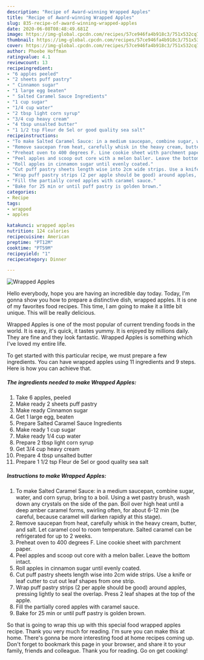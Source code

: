 ```yaml
---
description: "Recipe of Award-winning Wrapped Apples"
title: "Recipe of Award-winning Wrapped Apples"
slug: 835-recipe-of-award-winning-wrapped-apples
date: 2020-06-08T08:48:49.681Z
image: https://img-global.cpcdn.com/recipes/57ce946fa4b918c3/751x532cq70/wrapped-apples-recipe-main-photo.jpg
thumbnail: https://img-global.cpcdn.com/recipes/57ce946fa4b918c3/751x532cq70/wrapped-apples-recipe-main-photo.jpg
cover: https://img-global.cpcdn.com/recipes/57ce946fa4b918c3/751x532cq70/wrapped-apples-recipe-main-photo.jpg
author: Phoebe Hoffman
ratingvalue: 4.1
reviewcount: 13
recipeingredient:
- "6 apples peeled"
- "2 sheets puff pastry"
- " Cinnamon sugar"
- "1 large egg beaten"
- " Salted Caramel Sauce Ingredients"
- "1 cup sugar"
- "1/4 cup water"
- "2 tbsp light corn syrup"
- "3/4 cup heavy cream"
- "4 tbsp unsalted butter"
- "1 1/2 tsp Fleur de Sel or good quality sea salt"
recipeinstructions:
- "To make Salted Caramel Sauce: in a medium saucepan, combine sugar, water, and corn syrup, bring to a boil. Using a wet pastry brush, wash down any crystals on the side of the pan. Boil over high heat until a deep amber caramel forms, swirling often, for about 6-12 min (be careful, because caramel will darken rapidly at this stage)."
- "Remove saucepan from heat, carefully whisk in the heavy cream, butter, and salt. Let caramel cool to room temperature. Salted caramel can be refrigerated for up to 2 weeks."
- "Preheat oven to 400 degrees F. Line cookie sheet with parchment paper."
- "Peel apples and scoop out core with a melon baller. Leave the bottom intact."
- "Roll apples in cinnamon sugar until evenly coated."
- "Cut puff pastry sheets length wise into 2cm wide strips. Use a knife or leaf cutter to cut out leaf shapes from one strip."
- "Wrap puff pastry strips (2 per apple should be good) around apples, pressing lightly to seal the overlap. Press 2 leaf shapes at the top of the apple."
- "Fill the partially cored apples with caramel sauce."
- "Bake for 25 min or until puff pastry is golden brown."
categories:
- Recipe
tags:
- wrapped
- apples

katakunci: wrapped apples 
nutrition: 124 calories
recipecuisine: American
preptime: "PT12M"
cooktime: "PT59M"
recipeyield: "1"
recipecategory: Dinner

---
```



![Wrapped Apples](https://img-global.cpcdn.com/recipes/57ce946fa4b918c3/751x532cq70/wrapped-apples-recipe-main-photo.jpg)

Hello everybody, hope you are having an incredible day today. Today, I'm gonna show you how to prepare a distinctive dish, wrapped apples. It is one of my favorites food recipes. This time, I am going to make it a little bit unique. This will be really delicious.

Wrapped Apples is one of the most popular of current trending foods in the world. It is easy, it's quick, it tastes yummy. It is enjoyed by millions daily. They are fine and they look fantastic. Wrapped Apples is something which I've loved my entire life.




To get started with this particular recipe, we must prepare a few ingredients. You can have wrapped apples using 11 ingredients and 9 steps. Here is how you can achieve that.

<!--inarticleads1-->

##### The ingredients needed to make Wrapped Apples:

1. Take 6 apples, peeled
1. Make ready 2 sheets puff pastry
1. Make ready  Cinnamon sugar
1. Get 1 large egg, beaten
1. Prepare  Salted Caramel Sauce Ingredients
1. Make ready 1 cup sugar
1. Make ready 1/4 cup water
1. Prepare 2 tbsp light corn syrup
1. Get 3/4 cup heavy cream
1. Prepare 4 tbsp unsalted butter
1. Prepare 1 1/2 tsp Fleur de Sel or good quality sea salt




<!--inarticleads2-->

##### Instructions to make Wrapped Apples:

1. To make Salted Caramel Sauce: in a medium saucepan, combine sugar, water, and corn syrup, bring to a boil. Using a wet pastry brush, wash down any crystals on the side of the pan. Boil over high heat until a deep amber caramel forms, swirling often, for about 6-12 min (be careful, because caramel will darken rapidly at this stage).
1. Remove saucepan from heat, carefully whisk in the heavy cream, butter, and salt. Let caramel cool to room temperature. Salted caramel can be refrigerated for up to 2 weeks.
1. Preheat oven to 400 degrees F. Line cookie sheet with parchment paper.
1. Peel apples and scoop out core with a melon baller. Leave the bottom intact.
1. Roll apples in cinnamon sugar until evenly coated.
1. Cut puff pastry sheets length wise into 2cm wide strips. Use a knife or leaf cutter to cut out leaf shapes from one strip.
1. Wrap puff pastry strips (2 per apple should be good) around apples, pressing lightly to seal the overlap. Press 2 leaf shapes at the top of the apple.
1. Fill the partially cored apples with caramel sauce.
1. Bake for 25 min or until puff pastry is golden brown.




So that is going to wrap this up with this special food wrapped apples recipe. Thank you very much for reading. I'm sure you can make this at home. There's gonna be more interesting food at home recipes coming up. Don't forget to bookmark this page in your browser, and share it to your family, friends and colleague. Thank you for reading. Go on get cooking!
